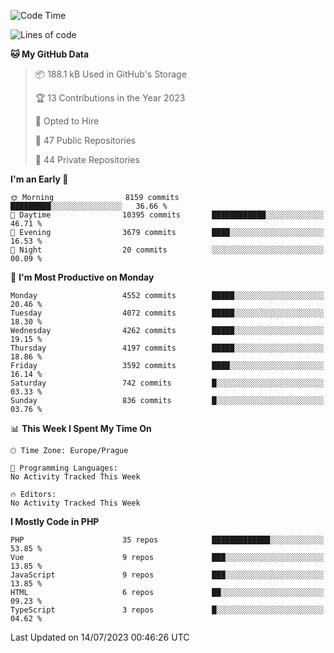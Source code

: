 <!--START_SECTION:waka-->
![Code Time](http://img.shields.io/badge/Code%20Time-1%2C583%20hrs%2058%20mins-blue)

![Lines of code](https://img.shields.io/badge/From%20Hello%20World%20I%27ve%20Written-7.2%20million%20lines%20of%20code-blue)

**🐱 My GitHub Data** 

> 📦 188.1 kB Used in GitHub's Storage 
 > 
> 🏆 13 Contributions in the Year 2023
 > 
> 💼 Opted to Hire
 > 
> 📜 47 Public Repositories 
 > 
> 🔑 44 Private Repositories 
 > 
**I'm an Early 🐤** 

```text
🌞 Morning                8159 commits        █████████░░░░░░░░░░░░░░░░   36.66 % 
🌆 Daytime                10395 commits       ████████████░░░░░░░░░░░░░   46.71 % 
🌃 Evening                3679 commits        ████░░░░░░░░░░░░░░░░░░░░░   16.53 % 
🌙 Night                  20 commits          ░░░░░░░░░░░░░░░░░░░░░░░░░   00.09 % 
```
📅 **I'm Most Productive on Monday** 

```text
Monday                   4552 commits        █████░░░░░░░░░░░░░░░░░░░░   20.46 % 
Tuesday                  4072 commits        █████░░░░░░░░░░░░░░░░░░░░   18.30 % 
Wednesday                4262 commits        █████░░░░░░░░░░░░░░░░░░░░   19.15 % 
Thursday                 4197 commits        █████░░░░░░░░░░░░░░░░░░░░   18.86 % 
Friday                   3592 commits        ████░░░░░░░░░░░░░░░░░░░░░   16.14 % 
Saturday                 742 commits         █░░░░░░░░░░░░░░░░░░░░░░░░   03.33 % 
Sunday                   836 commits         █░░░░░░░░░░░░░░░░░░░░░░░░   03.76 % 
```


📊 **This Week I Spent My Time On** 

```text
🕑︎ Time Zone: Europe/Prague

💬 Programming Languages: 
No Activity Tracked This Week

🔥 Editors: 
No Activity Tracked This Week
```

**I Mostly Code in PHP** 

```text
PHP                      35 repos            █████████████░░░░░░░░░░░░   53.85 % 
Vue                      9 repos             ███░░░░░░░░░░░░░░░░░░░░░░   13.85 % 
JavaScript               9 repos             ███░░░░░░░░░░░░░░░░░░░░░░   13.85 % 
HTML                     6 repos             ██░░░░░░░░░░░░░░░░░░░░░░░   09.23 % 
TypeScript               3 repos             █░░░░░░░░░░░░░░░░░░░░░░░░   04.62 % 
```




 Last Updated on 14/07/2023 00:46:26 UTC
<!--END_SECTION:waka-->
<!--
**AlexKratky/AlexKratky** is a ✨ _special_ ✨ repository because its `README.md` (this file) appears on your GitHub profile.

Here are some ideas to get you started:

- 🔭 I’m currently working on ...
- 🌱 I’m currently learning ...
- 👯 I’m looking to collaborate on ...
- 🤔 I’m looking for help with ...
- 💬 Ask me about ...
- 📫 How to reach me: ...
- 😄 Pronouns: ...
- ⚡ Fun fact: ...
-->
